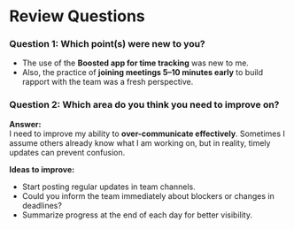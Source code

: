 # Review Questions

### Question 1: Which point(s) were new to you?
- The use of the **Boosted app for time tracking** was new to me.  
- Also, the practice of **joining meetings 5–10 minutes early** to build rapport with the team was a fresh perspective.

### Question 2: Which area do you think you need to improve on?  
**Answer:**  
I need to improve my ability to **over-communicate effectively**. Sometimes I assume others already know what I am working on, but in reality, timely updates can prevent confusion.  

**Ideas to improve:**  
- Start posting regular updates in team channels.  
- Could you inform the team immediately about blockers or changes in deadlines?  
- Summarize progress at the end of each day for better visibility.  
